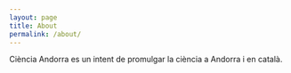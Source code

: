 ```yaml
---
layout: page
title: About
permalink: /about/
---
```


Ciència Andorra es un intent de promulgar la ciència a Andorra
i en català.
